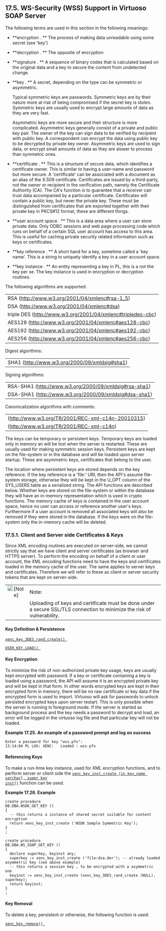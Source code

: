 <div>

<div>

<div>

<div>

## 17.5. WS-Security (WSS) Support in Virtuoso SOAP Server

</div>

</div>

</div>

The following terms are used in this section in the following meanings:

<div>

- **encryption . ** The process of making data unreadable using some
  secret (see 'key')

- **decryption . ** The opposite of encryption

- **signature . ** A sequence of binary codes that is calculated based
  on the original data and a key to secure the content from undetected
  change.

- **key . ** A secret, depending on the type can be symmetric or
  asymmetric.

  Typical symmetric keys are passwords. Symmetric keys are by their
  nature more at risk of being compromised if the secret key is stolen.
  Symmetric keys are usually used to encrypt large amounts of data as
  they are very fast.

  Asymmetric keys are more secure and their structure is more
  complicated. Asymmetric keys generally consist of a private and public
  key pair. The owner of the key can sign data to be verified by
  recipient with public key. A correspondent can encrypt the data using
  public key to be decrypted by private key owner. Asymmetric keys are
  used to sign data, or encrypt small amounts of data as they are slower
  to process than symmetric ones.

- **certificate . ** This is a structure of secure data, which
  identifies a certificate owner. This is similar to having a user-name
  and password but more secure. A 'certificate' can be associated with a
  document as an alias of the X.509 certificate. Certificates are issued
  by a third-party, not the owner or recipient in the verification path,
  namely the Certificate Authority (CA). The CA's function is to
  guarantee that a receiver can trust data accompanied by a particular
  certificate. Certificates will contain a public key, but never the
  private key. These must be distinguished from certificates that are
  exported together with their private key in PKCS#12 format, these are
  different things.

- **user account space . ** This is a data area where a user can store
  private data. Only ODBC sessions and web page processing code which
  runs on behalf of a certain SQL user account has access to this area.
  This is useful for caching private security related information such
  as keys or certificates.

- **key reference . ** A short hand for a key, sometime called a 'key
  name'. This is a string to uniquely identify a key in a user account
  space.

- **key instance . ** An entity representing a key in PL, this is a not
  the key per se. The key instance is used in encryption or decryption
  routines.

</div>

The following algorithms are supported:

|                                                             |
|-------------------------------------------------------------|
| RSA (http://www.w3.org/2001/04/xmlenc#rsa-1_5)              |
| DSA (http://www.w3.org/2001/04/xmlenc#dsa)                  |
| triple DES (http://www.w3.org/2001/04/xmlenc#tripledes-cbc) |
| AES128 (http://www.w3.org/2001/04/xmlenc#aes128-cbc)        |
| AES192 (http://www.w3.org/2001/04/xmlenc#aes192-cbc)        |
| AES256 (http://www.w3.org/2001/04/xmlenc#aes256-cbc)        |

Digest algorithms:

|                                               |
|-----------------------------------------------|
| SHA1 (http://www.w3.org/2000/09/xmldsig#sha1) |

Signing algorithms:

|                                                       |
|-------------------------------------------------------|
| RSA-SHA1 (http://www.w3.org/2000/09/xmldsig#rsa-sha1) |
| DSA-SHA1 (http://www.w3.org/2000/09/xmldsig#dsa-sha1) |

Canonicalization algorithms with comments:

|                                                   |
|---------------------------------------------------|
| (http://www.w3.org/TR/2001/REC-xml-c14n-20010315) |
| (http://www.w3.org/TR/2001/REC-xml-c14n)          |

The keys can be temporary or persistent keys. Temporary keys are loaded
only in memory an will be lost when the server is restarted. These are
usually used for making symmetric session keys. Persistent keys are kept
on the file-system or in the database and will be loaded upon server
startup. These are asymmetric keys, certificates that belong to the
user.

The location where persistent keys are stored depends on the key
reference. If the key reference is a 'file:' URI, then the API's assume
file-system storage, otherwise they will be kept in the U_OPT column of
the SYS_USERS table as a serialized string. The API functions are
described below. Whether keys are stored on the file-system or within
the database they will have an in-memory representation which is used in
crypto functions. The memory cache of keys is contained in the user
account space, hence no user can access or reference another user's
keys. Furthermore if a user account is removed all associated keys will
also be removed if they were stored in the database. If the keys were on
the file-system only the in-memory cache will be deleted.

<div>

<div>

<div>

<div>

### 17.5.1. Client and Server side Certificates & Keys

</div>

</div>

</div>

Since XML encoding routines are executed on server-side, we cannot
strictly say that we have client and server certificates (as browser and
HTTPS server). To perform the encoding on behalf of a client or user
account, the XML encoding functions need to have the keys and
certificates loaded in the memory cache of the user. The same applies to
server keys and certificates. Therefore we will refer to these as client
or server security tokens that are kept on server-side.

<div>

|                              |                                                                                                                         |
|:----------------------------:|:------------------------------------------------------------------------------------------------------------------------|
| ![\[Note\]](images/note.png) | Note:                                                                                                                   |
|                              | Uploading of keys and certificate must be done under a secure SSL/TLS connection to minimize the risk of vulnerability. |

</div>

<div>

<div>

<div>

<div>

#### Key Definition & Persistence

</div>

</div>

</div>

<a href="fn_xenc_key_3des_rand_create.html" class="link"
title="xenc_key_3DES_rand_create"><code
class="function">xenc_key_3DES_rand_create() </code></a>

<a href="fn_user_key_load.html" class="link" title="USER_KEY_LOAD"><code
class="function">USER_KEY_LOAD() </code></a>

</div>

<div>

<div>

<div>

<div>

#### Key Encryption

</div>

</div>

</div>

To minimize the risk of non-authorized private key usage, keys are
usually kept encrypted with password. If a key or certificate containing
a key is loaded using a password, the API will assume it is an encrypted
private key and will be kept in that form. In other words encrypted keys
are kept in their encrypted form in memory, there will be no raw
certificate or key data if the encrypted form is used to import.
Virtuoso will ask for passwords to unlock persisted encrypted keys upon
server restart. This is only possible when the server is running in
foreground mode. If the server is started as background process and the
key needs a password to decrypt and load, an error will be logged in the
virtuoso log file and that particular key will not be loaded.

<div>

**Example 17.25. An example of a password prompt and log on success**

<div>

``` screen
Enter a password for key "wss.pfx":
13:14:04 PL LOG: XENC:   Loaded : wss.pfx
```

</div>

</div>

  

</div>

<div>

<div>

<div>

<div>

#### Referencing Keys

</div>

</div>

</div>

To make a run-time key instance, used for XML encryption functions, and
to perform server or client side the
<a href="fn_xenc_key_inst_create.html" class="link"
title="xenc_key_inst_create"><code
class="function">xenc_key_inst_create (in key_name varchar[, super key inst])</code></a>
function can be used.

<div>

**Example 17.26. Example**

<div>

``` programlisting
create procedure
DB.DBA.WSDK_GET_KEY ()
{
  -- this returns a instance of shared secret suitable for content encryption
  return xenc_key_inst_create ('WSDK Sample Symmetric Key');
}
;

create procedure
DB.DBA.WS_SOAP_GET_KEY ()
{
  declare superkey, keyinst any;
  superkey := xenc_key_inst_create ('file:dsa.der'); -- already loaded asymmetric key (see above example)
  -- this returns a session key , to be encrypted with a asymmetric one
  keyinst := xenc_key_inst_create (xenc_key_3DES_rand_create (NULL), superkey);
  return keyinst;
}
;
```

</div>

</div>

  

</div>

<div>

<div>

<div>

<div>

#### Key Removal

</div>

</div>

</div>

To delete a key, persistent or otherwise, the following function is
used:

<a href="fn_xenc_key_remove.html" class="link"
title="xenc_key_remove"><code
class="function">xenc_key_remove() </code></a>

</div>

</div>

</div>
